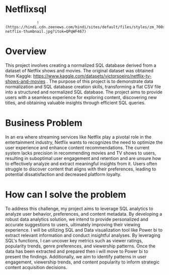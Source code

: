 # Netflixsql
                  !(https://hindi.cdn.zeenews.com/hindi/sites/default/files/styles/zm_700x400/public/2022/07/20/1230339-netflix-thumbnail.jpg?itok=QPqWF467)
# Overview
This project involves creating a normalized SQL database derived from a dataset of Netflix shows and movies. The original dataset was obtained from Kaggle: https://www.kaggle.com/datasets/victorsoeiro/netflix-tv-shows-and-movies .
The purpose of this project is to demonstrate data normalization and SQL database creation skills, transforming a flat CSV file into a structured and normalized SQL database.
The project aims to provide users with a seamless experience for exploring content, discovering new titles, and obtaining valuable insights through efficient SQL queries.
# Business Problem
In an era where streaming services like Netflix play a pivotal role in the entertainment industry, Netflix wants to recognizes the need to optimize the user experience and enhance content recommendations. The current system lacks precision in recommending movies and TV shows to users, resulting in suboptimal user engagement and retention and are unsure how to effectively analyze and extract meaningful insights from it. Users often struggle to discover content that aligns with their preferences, leading to potential dissatisfaction and decreased platform loyalty.
# How can I solve the problem
To address this challenge, my project aims to leverage SQL analytics to analyze user behavior, preferences, and content metadata. By developing a robust data analytics solution, we intend to provide personalized and accurate suggestions to users, ultimately improving their viewing experience. I will be utilizing SQL and Data visualization tool like Power bi to extract relevant information and conduct insightful analyses. By leveraging SQL's functions, I can uncover key metrics such as viewer ratings, popularity trends, genre preferences, and viewership patterns. Once the data has been extracted and prepared then i will move to Power bi to present the findings. Additionally, we aim to identify patterns in user engagement, viewership trends, and content popularity to inform strategic content acquisition decisions.

